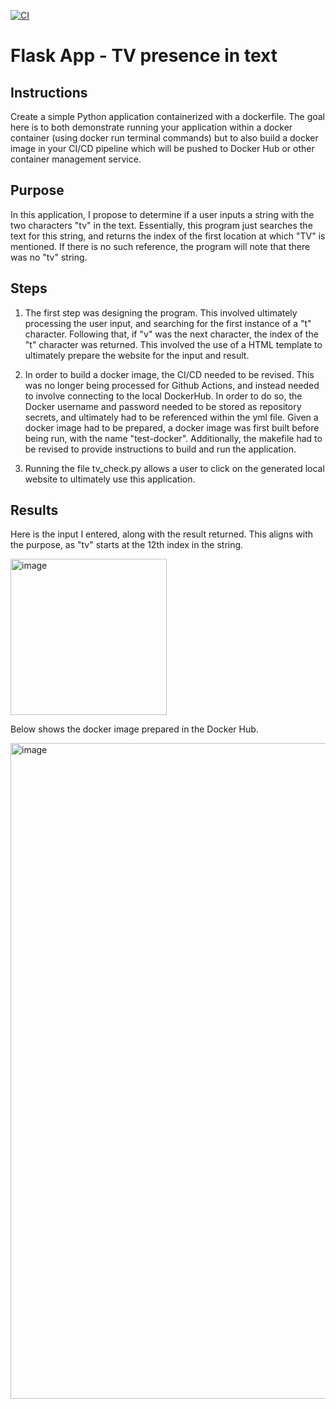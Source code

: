 [![CI](https://github.com/nogibjj/python-ruff-template/actions/workflows/cicd.yml/badge.svg)](https://github.com/nogibjj/python-ruff-template/actions/workflows/cicd.yml)
# Flask App - TV presence in text


## Instructions 

Create a simple Python application containerized with a dockerfile. The goal here is to both demonstrate running your application within a docker container (using docker run terminal commands) but to also build a docker image in your CI/CD pipeline which will be pushed to Docker Hub or other container management service.

## Purpose

In this application, I propose to determine if a user inputs a string with the two characters "tv" in the text. Essentially, this program just searches the text for this string, and returns the index of the first location at which "TV" is mentioned. If there is no such reference, the program will note that there was no "tv" string.

## Steps

1. The first step was designing the program. This involved ultimately processing the user input, and searching for the first instance of a "t" character. Following that, if "v" was the next character, the index of the "t" character was returned. This involved the use of a HTML template to ultimately prepare the website for the input and result.

2. In order to build a docker image, the CI/CD needed to be revised. This was no longer being processed for Github Actions, and instead needed to involve connecting to the local DockerHub. In order to do so, the Docker username and password needed to be stored as repository secrets, and ultimately had to be referenced within the yml file. Given a docker image had to be prepared, a docker image was first built before being run, with the name "test-docker". Additionally, the makefile had to be revised to provide instructions to build and run the application.

3. Running the file tv_check.py allows a user to click on the generated local website to ultimately use this application.

## Results

Here is the input I entered, along with the result returned. This aligns with the purpose, as "tv" starts at the 12th index in the string.

<img width="250" alt="image" src="https://github.com/user-attachments/assets/e37aa146-d904-49bc-b6f0-9fb1bb383ad9" />

Below shows the docker image prepared in the Docker Hub.

<img width="1049" alt="image" src="https://github.com/user-attachments/assets/25c22905-bc26-4c10-965f-6fe77c55bcd4" />








